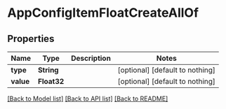 # AppConfigItemFloatCreateAllOf


## Properties
Name | Type | Description | Notes
------------ | ------------- | ------------- | -------------
**type** | **String** |  | [optional] [default to nothing]
**value** | **Float32** |  | [optional] [default to nothing]


[[Back to Model list]](../README.md#models) [[Back to API list]](../README.md#api-endpoints) [[Back to README]](../README.md)


